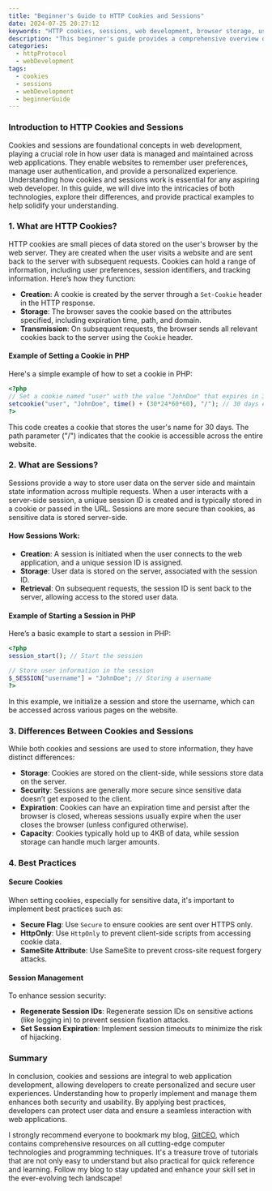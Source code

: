 ```yaml
---
title: "Beginner's Guide to HTTP Cookies and Sessions"
date: 2024-07-25 20:27:12
keywords: "HTTP cookies, sessions, web development, browser storage, user authentication"
description: "This beginner's guide provides a comprehensive overview of HTTP cookies and sessions used in web development. Learn about their purpose, how they work, their differences, and practical implementations. We'll explore how cookies store data client-side, handling user sessions securely, best practices for web developers, and the implications for user experience. By the end of this guide, you'll have a solid understanding of how cookies and sessions contribute to web applications."
categories:
  - httpProtocol
  - webDevelopment
tags:
  - cookies
  - sessions
  - webDevelopment
  - beginnerGuide
---
```


### Introduction to HTTP Cookies and Sessions

Cookies and sessions are foundational concepts in web development, playing a crucial role in how user data is managed and maintained across web applications. They enable websites to remember user preferences, manage user authentication, and provide a personalized experience. Understanding how cookies and sessions work is essential for any aspiring web developer. In this guide, we will dive into the intricacies of both technologies, explore their differences, and provide practical examples to help solidify your understanding.

<!-- more -->

### 1. What are HTTP Cookies?

HTTP cookies are small pieces of data stored on the user's browser by the web server. They are created when the user visits a website and are sent back to the server with subsequent requests. Cookies can hold a range of information, including user preferences, session identifiers, and tracking information. Here’s how they function:

- **Creation**: A cookie is created by the server through a `Set-Cookie` header in the HTTP response.
- **Storage**: The browser saves the cookie based on the attributes specified, including expiration time, path, and domain.
- **Transmission**: On subsequent requests, the browser sends all relevant cookies back to the server using the `Cookie` header.

#### Example of Setting a Cookie in PHP

Here's a simple example of how to set a cookie in PHP:

```php
<?php
// Set a cookie named "user" with the value "JohnDoe" that expires in 30 days
setcookie("user", "JohnDoe", time() + (30*24*60*60), "/"); // 30 days expiration
?>
```

This code creates a cookie that stores the user's name for 30 days. The path parameter ("/") indicates that the cookie is accessible across the entire website.

### 2. What are Sessions?

Sessions provide a way to store user data on the server side and maintain state information across multiple requests. When a user interacts with a server-side session, a unique session ID is created and is typically stored in a cookie or passed in the URL. Sessions are more secure than cookies, as sensitive data is stored server-side.

#### How Sessions Work:

- **Creation**: A session is initiated when the user connects to the web application, and a unique session ID is assigned.
- **Storage**: User data is stored on the server, associated with the session ID.
- **Retrieval**: On subsequent requests, the session ID is sent back to the server, allowing access to the stored user data.

#### Example of Starting a Session in PHP

Here’s a basic example to start a session in PHP:

```php
<?php
session_start(); // Start the session

// Store user information in the session
$_SESSION["username"] = "JohnDoe"; // Storing a username
?>
```

In this example, we initialize a session and store the username, which can be accessed across various pages on the website.

### 3. Differences Between Cookies and Sessions

While both cookies and sessions are used to store information, they have distinct differences:

- **Storage**: Cookies are stored on the client-side, while sessions store data on the server.
- **Security**: Sessions are generally more secure since sensitive data doesn’t get exposed to the client.
- **Expiration**: Cookies can have an expiration time and persist after the browser is closed, whereas sessions usually expire when the user closes the browser (unless configured otherwise).
- **Capacity**: Cookies typically hold up to 4KB of data, while session storage can handle much larger amounts.

### 4. Best Practices

#### Secure Cookies

When setting cookies, especially for sensitive data, it's important to implement best practices such as:

- **Secure Flag**: Use `Secure` to ensure cookies are sent over HTTPS only.
- **HttpOnly**: Use `HttpOnly` to prevent client-side scripts from accessing cookie data.
- **SameSite Attribute**: Use SameSite to prevent cross-site request forgery attacks.

#### Session Management

To enhance session security:

- **Regenerate Session IDs**: Regenerate session IDs on sensitive actions (like logging in) to prevent session fixation attacks.
- **Set Session Expiration**: Implement session timeouts to minimize the risk of hijacking.

### Summary

In conclusion, cookies and sessions are integral to web application development, allowing developers to create personalized and secure user experiences. Understanding how to properly implement and manage them enhances both security and usability. By applying best practices, developers can protect user data and ensure a seamless interaction with web applications.

I strongly recommend everyone to bookmark my blog, [GitCEO](https://gitceo.com), which contains comprehensive resources on all cutting-edge computer technologies and programming techniques. It's a treasure trove of tutorials that are not only easy to understand but also practical for quick reference and learning. Follow my blog to stay updated and enhance your skill set in the ever-evolving tech landscape!